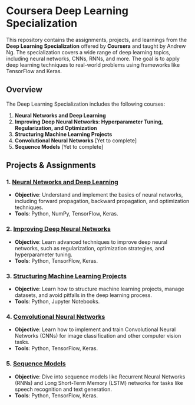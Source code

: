 # Coursera Deep Learning Specialization

This repository contains the assignments, projects, and learnings from the **Deep Learning Specialization** offered by **Coursera** and taught by Andrew Ng. The specialization covers a wide range of deep learning topics, including neural networks, CNNs, RNNs, and more. The goal is to apply deep learning techniques to real-world problems using frameworks like TensorFlow and Keras.

## Overview

The Deep Learning Specialization includes the following courses:

1. **Neural Networks and Deep Learning**
2. **Improving Deep Neural Networks: Hyperparameter Tuning, Regularization, and Optimization**
3. **Structuring Machine Learning Projects**
4. **Convolutional Neural Networks** [Yet to complete]
5. **Sequence Models** [Yet to complete]

## Projects & Assignments

### 1. [Neural Networks and Deep Learning](#1-neural-networks-and-deep-learning)
- **Objective**: Understand and implement the basics of neural networks, including forward propagation, backward propagation, and optimization techniques.
- **Tools**: Python, NumPy, TensorFlow, Keras.

### 2. [Improving Deep Neural Networks](#2-improving-deep-neural-networks-hyperparameter-tuning-regularization-and-optimization)
- **Objective**: Learn advanced techniques to improve deep neural networks, such as regularization, optimization strategies, and hyperparameter tuning.
- **Tools**: Python, TensorFlow, Keras.

### 3. [Structuring Machine Learning Projects](#3-structuring-machine-learning-projects)
- **Objective**: Learn how to structure machine learning projects, manage datasets, and avoid pitfalls in the deep learning process.
- **Tools**: Python, Jupyter Notebooks.

### 4. [Convolutional Neural Networks](#4-convolutional-neural-networks)
- **Objective**: Learn how to implement and train Convolutional Neural Networks (CNNs) for image classification and other computer vision tasks.
- **Tools**: Python, TensorFlow, Keras.

### 5. [Sequence Models](#5-sequence-models)
- **Objective**: Dive into sequence models like Recurrent Neural Networks (RNNs) and Long Short-Term Memory (LSTM) networks for tasks like speech recognition and text generation.
- **Tools**: Python, TensorFlow, Keras.
